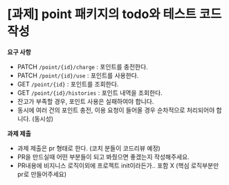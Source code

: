 # [과제] point 패키지의 todo와 테스트 코드 작성
**요구 사항**

- PATCH  `/point/{id}/charge` : 포인트를 충전한다.
- PATCH `/point/{id}/use` : 포인트를 사용한다.
- GET `/point/{id}` : 포인트를 조회한다.
- GET `/point/{id}/histories` : 포인트 내역을 조회한다.
- 잔고가 부족할 경우, 포인트 사용은 실패하여야 합니다.
- 동시에 여러 건의 포인트 충전, 이용 요청이 들어올 경우 순차적으로 처리되어야 합니다. (동시성)

**과제 제출**

- 과제 제출은 pr 형태로 한다. (코치 분들이 코드리뷰 예정)
- PR을 만드실때 어떤 부분들이 되고 봐줬으면 좋겠는지 작성해주세요.
- PR내용에 비지니스 로직이외에 프로젝트 init이라든가.. 포함 X (핵심 로직부분만 pr로 만들어주세요)
